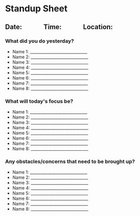 # Standup Sheet
## Date: &nbsp;&nbsp;&nbsp;&nbsp;&nbsp;&nbsp;&nbsp;&nbsp;&nbsp;&nbsp;&nbsp;&nbsp; Time: &nbsp;&nbsp;&nbsp;&nbsp;&nbsp;&nbsp;&nbsp;&nbsp;&nbsp;&nbsp;&nbsp;&nbsp; Location:

### What did you do yesterday?

- Name 1: _____________________________
- Name 2: _____________________________
- Name 3: _____________________________
- Name 4: _____________________________
- Name 5: _____________________________
- Name 6: _____________________________
- Name 7: _____________________________
- Name 8: _____________________________

### What will today's focus be?

- Name 1: _____________________________
- Name 2: _____________________________
- Name 3: _____________________________
- Name 4: _____________________________
- Name 5: _____________________________
- Name 6: _____________________________
- Name 7: _____________________________
- Name 8: _____________________________

### Any obstacles/concerns that need to be brought up?

- Name 1: _____________________________
- Name 2: _____________________________
- Name 3: _____________________________
- Name 4: _____________________________
- Name 5: _____________________________
- Name 6: _____________________________
- Name 7: _____________________________
- Name 8: _____________________________